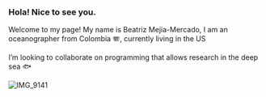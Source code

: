 ### Hola! Nice to see you.

Welcome to my page!
My name is Beatriz Mejia-Mercado, I am an oceanographer from Colombia 🪗, currently living in the US

I’m looking to collaborate on programming that allows research in the deep sea 🐟


![IMG_9141](https://github.com/bem16e/bem16e/assets/133888689/746c9b6e-6461-456c-8048-31d228be7289)


